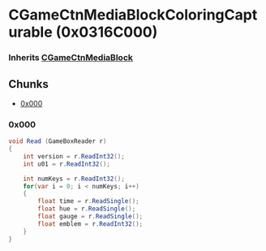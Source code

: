 # CGameCtnMediaBlockColoringCapturable (0x0316C000)

### Inherits [CGameCtnMediaBlock](CGameCtnMediaBlock.md)

## Chunks

- [0x000](#0x000)

### 0x000

```cs
void Read (GameBoxReader r)
{	
    int version = r.ReadInt32();
    int u01 = r.ReadInt32();

    int numKeys = r.ReadInt32();
    for(var i = 0; i < numKeys; i++)
    {
        float time = r.ReadSingle();
        float hue = r.ReadSingle();
        float gauge = r.ReadSingle();
        float emblem = r.ReadInt32();
    }
}
```

